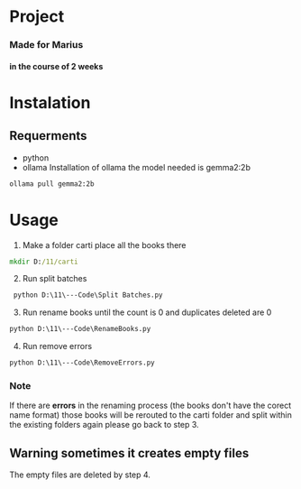 # Project 
### Made for Marius 
#### in the course of 2 weeks 
# Instalation 
## Requerments 
- python
- ollama
Installation of ollama the model needed is gemma2:2b
```bat
ollama pull gemma2:2b
```
# Usage

1. Make a folder carti place all the books there
```bat
mkdir D:/11/carti
```
2. Run split batches 
```bat
 python D:\11\---Code\Split Batches.py
```
3. Run rename books until the count is 0 and duplicates deleted are 0
```bat
python D:\11\---Code\RenameBooks.py
```
4. Run remove errors 
```bat
python D:\11\---Code\RemoveErrors.py
```
### **Note**
If there are **errors** in the renaming process (the books don't have the corect name format) those books will be rerouted to the carti folder and split within the existing folders again please go back to step 3.
## Warning sometimes it creates empty files 
The empty files are deleted by step 4.
